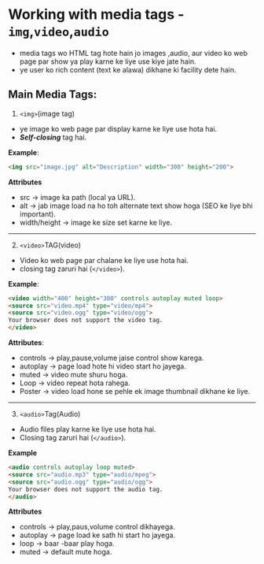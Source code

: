 # Working with media tags - `img`,`video`,`audio`

- media tags wo HTML tag hote hain jo images ,audio, aur video ko web page par show ya play karne ke liye use kiye jate hain.
- ye user ko rich content (text ke alawa) dikhane ki facility dete hain.


## Main Media Tags:
 
 1. `<img>`(image tag)
   - ye image ko web page par display karne ke liye use hota hai.
   - ***Self-closing*** tag hai.

   **Example**:
   ```html
   <img src="image.jpg" alt="Description" width="300" height="200">

   ```
   **Attributes**
   - src -> image ka path (local ya URL).
   - alt -> jab image load na ho toh alternate text show hoga (SEO ke liye bhi important).
   - width/height -> image ke size set karne ke liye.

---

2. `<video>`TAG(video)
  - Video ko web page par chalane ke liye use hota hai.
  - closing tag zaruri hai (`</video>`).

  **Example**:
  ```html
  <video width="400" height="300" controls autoplay muted loop>
  <source src="video.mp4" type="video/mp4">
  <source src="video.ogg" type="video/ogg">
  Your browser does not support the video tag.
  </video>

  ```

  **Attributes**:
  - controls -> play,pause,volume jaise control show karega.
  - autoplay -> page load hote hi video start ho jayega.
  - muted -> video mute shuru hoga.
  - Loop -> video repeat hota rahega.
  - Poster -> video load hone se pehle ek image thumbnail dikhane ke liye.

---

 3. `<audio>`Tag(Audio)
   - Audio files play karne ke liye use hota hai.
   - Closing tag zaruri hai (`</audio>`).

   **Example**
   ```html
   <audio controls autoplay loop muted>
   <source src="audio.mp3" type="audio/mpeg">
   <source src="audio.ogg" type="audio/ogg">
   Your browser does not support the audio tag.
   </audio>

   ``` 
   **Attributes**
   - controls -> play,paus,volume control dikhayega.
   - autoplay -> page load ke sath hi start ho jayega.
   - loop -> baar -baar play hoga.
   - muted -> default mute hoga.
   
